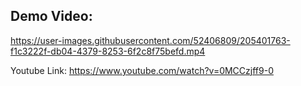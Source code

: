 
## Demo Video:

https://user-images.githubusercontent.com/52406809/205401763-f1c3222f-db04-4379-8253-6f2c8f75befd.mp4

Youtube Link: https://www.youtube.com/watch?v=0MCCzjff9-0
